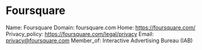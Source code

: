 
# Foursquare

Name: Foursquare
Domain: foursquare.com
Home: https://foursquare.com/
Privacy_policy: https://foursquare.com/legal/privacy
Email: privacy@foursquare.com
Member_of: Interactive Advertising Bureau (IAB)

